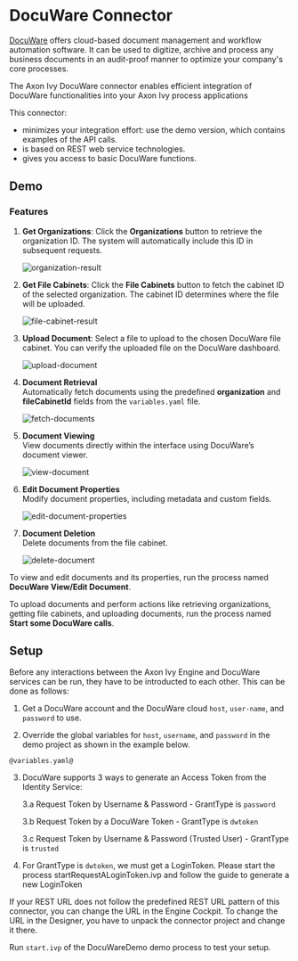 # DocuWare Connector

[DocuWare](https://start.docuware.com/) offers cloud-based document management and workflow automation software. It can be used to digitize, archive and process any business documents in an audit-proof manner to optimize your company's core processes.

The Axon Ivy DocuWare connector enables efficient integration of DocuWare functionalities into your Axon Ivy process applications

This connector:

- minimizes your integration effort: use the demo version, which contains examples of the API calls.
- is based on REST web service technologies.
- gives you access to basic DocuWare functions.

## Demo

### Features

1. **Get Organizations**: Click the **Organizations** button to retrieve the organization ID. The system will automatically include this ID in subsequent requests.

    ![organization-result](images/get-organization-result.png)

2. **Get File Cabinets**: Click the **File Cabinets** button to fetch the cabinet ID of the selected organization. The cabinet ID determines where the file will be uploaded.

    ![file-cabinet-result](images/get-file-cabinet-result.png)

3. **Upload Document**: Select a file to upload to the chosen DocuWare file cabinet. You can verify the uploaded file on the DocuWare dashboard.

    ![upload-document](images/upload-document-result.png)

4. **Document Retrieval**  
   Automatically fetch documents using the predefined **organization** and **fileCabinetId** fields from the `variables.yaml` file.

   ![fetch-documents](images/fetch-documents.png)

5. **Document Viewing**  
   View documents directly within the interface using DocuWare’s document viewer.

   ![view-document](images/view-document.png)

6. **Edit Document Properties**  
   Modify document properties, including metadata and custom fields.

   ![edit-document-properties](images/edit-document-properties.png)

7. **Document Deletion**  
   Delete documents from the file cabinet.

   ![delete-document](images/delete-document.png)

To view and edit documents and its properties, run the process named **DocuWare View/Edit Document**.

To upload documents and perform actions like retrieving organizations, getting file cabinets, and uploading documents, run the process named **Start some DocuWare calls**.

## Setup

Before any interactions between the Axon Ivy Engine and DocuWare services can be run, they have to be introducted to each other. This can be done as follows:

1. Get a DocuWare account and the DocuWare cloud `host`, `user-name`, and `password` to use.

2. Override the global variables for `host`, `username`, and `password` in the demo project as shown in the example below.

```
@variables.yaml@
```

3. DocuWare supports 3 ways to generate an Access Token from the Identity Service:

    3.a Request Token by Username & Password - GrantType is `password`
    
    3.b Request Token by a DocuWare Token - GrantType is `dwtoken`
    
    3.c Request Token by Username & Password (Trusted User) - GrantType is `trusted`

4. For GrantType is `dwtoken`, we must get a LoginToken. Please start the process startRequestALoginToken.ivp and follow the guide to generate a new LoginToken

If your REST URL does not follow the predefined REST URL pattern of this connector, you can change the URL in the Engine Cockpit. To change the URL in the Designer, you have to unpack the connector project and change it there.

Run `start.ivp` of the DocuWareDemo demo process to test your setup.

